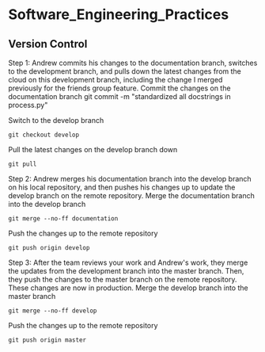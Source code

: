 # Software_Engineering_Practices

## Version Control

Step 1: Andrew commits his changes to the documentation branch, switches to the development branch, and pulls down the latest changes from the cloud on this development branch, including the change I merged previously for the friends group feature.
Commit the changes on the documentation branch
git commit -m "standardized all docstrings in process.py"

Switch to the develop branch

`git checkout develop`

Pull the latest changes on the develop branch down

`git pull`

Step 2: Andrew merges his documentation branch into the develop branch on his local repository, and then pushes his changes up to update the develop branch on the remote repository.
Merge the documentation branch into the develop branch

`git merge --no-ff documentation`

Push the changes up to the remote repository

`git push origin develop`

Step 3: After the team reviews your work and Andrew's work, they merge the updates from the development branch into the master branch. Then, they push the changes to the master branch on the remote repository. These changes are now in production.
Merge the develop branch into the master branch

`git merge --no-ff develop`

Push the changes up to the remote repository

`git push origin master`
